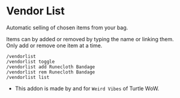 Vendor List
===

Automatic selling of chosen items from your bag.

Items can by added or removed by typing the name or linking them.  
Only add or remove one item at a time.  
```
/vendorlist
/vendorlist toggle
/vendorlist add Runecloth Bandage
/vendorlist rem Runecloth Bandage
/vendorlist list
```

* This addon is made by and for `Weird Vibes` of Turtle WoW.  